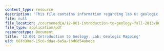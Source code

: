 ```yaml
---
content_type: resource
description: 'This file contains information regarding lab 6: geologic mapping.'
file: null
file_location: /coursemedia/12-001-introduction-to-geology-fall-2013/86fd88ad15c8ddaa6a5a1bd6d54abece_MIT12_001F13_Lab6-GeMa-InS.pdf
file_type: application/pdf
resourcetype: Document
title: '12.001 Introduction to Geology, Lab: Geologic Mapping'
uid: 86fd88ad-15c8-ddaa-6a5a-1bd6d54abece
---
```

